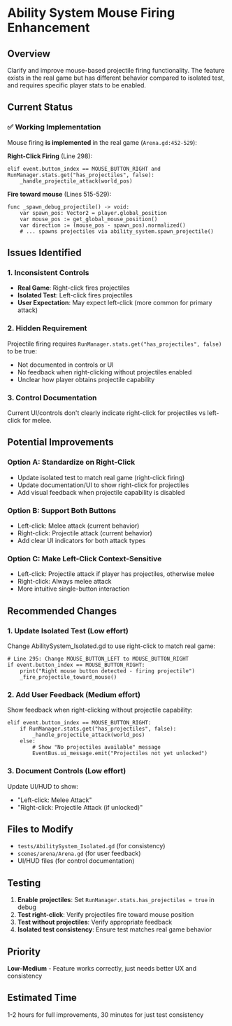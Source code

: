 # Ability System Mouse Firing Enhancement

## Overview
Clarify and improve mouse-based projectile firing functionality. The feature exists in the real game but has different behavior compared to isolated test, and requires specific player stats to be enabled.

## Current Status

### ✅ Working Implementation
Mouse firing **is implemented** in the real game (`Arena.gd:452-529`):

**Right-Click Firing** (Line 298):
```gdscript
elif event.button_index == MOUSE_BUTTON_RIGHT and RunManager.stats.get("has_projectiles", false):
    _handle_projectile_attack(world_pos)
```

**Fire toward mouse** (Lines 515-529):
```gdscript
func _spawn_debug_projectile() -> void:
    var spawn_pos: Vector2 = player.global_position
    var mouse_pos := get_global_mouse_position()
    var direction := (mouse_pos - spawn_pos).normalized()
    # ... spawns projectiles via ability_system.spawn_projectile()
```

## Issues Identified

### 1. **Inconsistent Controls**
- **Real Game**: Right-click fires projectiles
- **Isolated Test**: Left-click fires projectiles
- **User Expectation**: May expect left-click (more common for primary attack)

### 2. **Hidden Requirement**
Projectile firing requires `RunManager.stats.get("has_projectiles", false)` to be true:
- Not documented in controls or UI
- No feedback when right-clicking without projectiles enabled
- Unclear how player obtains projectile capability

### 3. **Control Documentation**
Current UI/controls don't clearly indicate right-click for projectiles vs left-click for melee.

## Potential Improvements

### Option A: Standardize on Right-Click
- Update isolated test to match real game (right-click firing)
- Update documentation/UI to show right-click for projectiles
- Add visual feedback when projectile capability is disabled

### Option B: Support Both Buttons
- Left-click: Melee attack (current behavior)
- Right-click: Projectile attack (current behavior)  
- Add clear UI indicators for both attack types

### Option C: Make Left-Click Context-Sensitive
- Left-click: Projectile attack if player has projectiles, otherwise melee
- Right-click: Always melee attack
- More intuitive single-button interaction

## Recommended Changes

### 1. **Update Isolated Test** (Low effort)
Change AbilitySystem_Isolated.gd to use right-click to match real game:
```gdscript
# Line 295: Change MOUSE_BUTTON_LEFT to MOUSE_BUTTON_RIGHT
if event.button_index == MOUSE_BUTTON_RIGHT:
    print("Right mouse button detected - firing projectile")
    _fire_projectile_toward_mouse()
```

### 2. **Add User Feedback** (Medium effort)  
Show feedback when right-clicking without projectile capability:
```gdscript
elif event.button_index == MOUSE_BUTTON_RIGHT:
    if RunManager.stats.get("has_projectiles", false):
        _handle_projectile_attack(world_pos)
    else:
        # Show "No projectiles available" message
        EventBus.ui_message.emit("Projectiles not yet unlocked")
```

### 3. **Document Controls** (Low effort)
Update UI/HUD to show:
- "Left-click: Melee Attack"
- "Right-click: Projectile Attack (if unlocked)"

## Files to Modify
- `tests/AbilitySystem_Isolated.gd` (for consistency)
- `scenes/arena/Arena.gd` (for user feedback)
- UI/HUD files (for control documentation)

## Testing
1. **Enable projectiles**: Set `RunManager.stats.has_projectiles = true` in debug
2. **Test right-click**: Verify projectiles fire toward mouse position  
3. **Test without projectiles**: Verify appropriate feedback
4. **Isolated test consistency**: Ensure test matches real game behavior

## Priority
**Low-Medium** - Feature works correctly, just needs better UX and consistency

## Estimated Time
1-2 hours for full improvements, 30 minutes for just test consistency